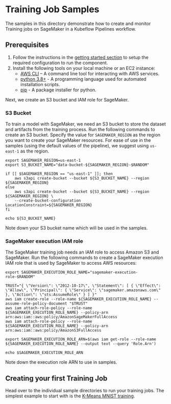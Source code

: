 # Training Job Samples

The samples in this directory demonstrate how to create and monitor Training jobs on SageMaker in a Kubeflow Pipelines workflow.             

## Prerequisites    

1. Follow the instructions in the [getting started section](../README.md#getting-started) to setup the required configuration to run the component.
2. Install the following tools on your local machine or an EC2 instance:
    - [AWS CLI](https://docs.aws.amazon.com/cli/latest/userguide/getting-started-install.html) – A command line tool for interacting with AWS services.
    - [python 3.8+](https://www.python.org/downloads/) - A programming language used for automated installation scripts.
    - [pip](https://pip.pypa.io/en/stable/installation/) - A package installer for python.


Next, we create an S3 bucket and IAM role for SageMaker.

### S3 Bucket
To train a model with SageMaker, we need an S3 bucket to store the dataset and artifacts from the training process. Run the following commands to create an S3 bucket. Specify the value for `SAGEMAKER_REGION` as the region you want to create your SageMaker resources. For ease of use in the samples (using the default values of the pipeline), we suggest using `us-east-1` as the region.

```
export SAGEMAKER_REGION=us-east-1
export S3_BUCKET_NAME="data-bucket-${SAGEMAKER_REGION}-$RANDOM"

if [[ $SAGEMAKER_REGION == "us-east-1" ]]; then
    aws s3api create-bucket --bucket ${S3_BUCKET_NAME} --region ${SAGEMAKER_REGION}
else
    aws s3api create-bucket --bucket ${S3_BUCKET_NAME} --region ${SAGEMAKER_REGION} \
    --create-bucket-configuration LocationConstraint=${SAGEMAKER_REGION}
fi

echo ${S3_BUCKET_NAME}
```
Note down your S3 bucket name which will be used in the samples.

### SageMaker execution IAM role
The SageMaker training job needs an IAM role to access Amazon S3 and SageMaker. Run the following commands to create a SageMaker execution IAM role that is used by SageMaker to access AWS resources:

```
export SAGEMAKER_EXECUTION_ROLE_NAME="sagemaker-execution-role-$RANDOM"

TRUST="{ \"Version\": \"2012-10-17\", \"Statement\": [ { \"Effect\": \"Allow\", \"Principal\": { \"Service\": \"sagemaker.amazonaws.com\" }, \"Action\": \"sts:AssumeRole\" } ] }"
aws iam create-role --role-name ${SAGEMAKER_EXECUTION_ROLE_NAME} --assume-role-policy-document "$TRUST"
aws iam attach-role-policy --role-name ${SAGEMAKER_EXECUTION_ROLE_NAME} --policy-arn arn:aws:iam::aws:policy/AmazonSageMakerFullAccess
aws iam attach-role-policy --role-name ${SAGEMAKER_EXECUTION_ROLE_NAME} --policy-arn arn:aws:iam::aws:policy/AmazonS3FullAccess

export SAGEMAKER_EXECUTION_ROLE_ARN=$(aws iam get-role --role-name ${SAGEMAKER_EXECUTION_ROLE_NAME} --output text --query 'Role.Arn')

echo $SAGEMAKER_EXECUTION_ROLE_ARN
```
Note down the execution role ARN to use in samples.

## Creating your first Training Job

Head over to the individual sample directories to run your training jobs. The simplest example to start with is the [K-Means MNIST training](./mnist-kmeans-training/).